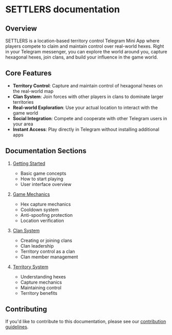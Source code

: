 # SETTLERS documentation

## Overview

SETTLERS is a location-based territory control Telegram Mini App where players compete to claim and maintain control over real-world hexes. Right in your Telegram messenger, you can explore the world around you, capture hexagonal hexes, join clans, and build your influence in the game world.

## Core Features

- **Territory Control**: Capture and maintain control of hexagonal hexes on the real-world map
- **Clan System**: Join forces with other players in clans to dominate larger territories
- **Real-world Exploration**: Use your actual location to interact with the game world
- **Social Integration**: Compete and cooperate with other Telegram users in your area
- **Instant Access**: Play directly in Telegram without installing additional apps

## Documentation Sections

1. [Getting Started](./getting-started.md)

   - Basic game concepts
   - How to start playing
   - User interface overview

2. [Game Mechanics](./game-mechanics.md)

   - Hex capture mechanics
   - Cooldown system
   - Anti-spoofing protection
   - Location verification

3. [Clan System](./clan-system.md)

   - Creating or joining clans
   - Clan leadership
   - Territory control as a clan
   - Clan member management

4. [Territory System](./territory-system.md)

   - Understanding hexes
   - Capture mechanics
   - Maintaining control
   - Territory benefits


## Contributing

If you'd like to contribute to this documentation, please see our [contribution guidelines](./contributing.md).
